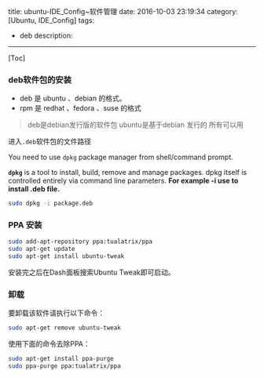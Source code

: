title: ubuntu-IDE_Config~软件管理
date: 2016-10-03 23:19:34
category: [Ubuntu, IDE_Config]
tags:
  - deb
description:
---
[Toc]

### deb软件包的安装

* deb 是 ubuntu 、debian 的格式。
* rpm 是 redhat 、fedora 、suse 的格式

>   deb是debian发行版的软件包
>   ubuntu是基于debian 发行的 所有可以用

进入`.deb`软件包的文件路径

You need to use `dpkg` package manager from shell/command prompt. 

**`dpkg`** is a tool to install, build, remove and manage packages. dpkg itself is controlled entirely via command line parameters. **For example -i use to install .deb file.**


```bash
sudo dpkg -i package.deb
```

### PPA 安装

```bash
sudo add-apt-repository ppa:tualatrix/ppa
sudo apt-get update
sudo apt-get install ubuntu-tweak
```

安装完之后在Dash面板搜索Ubuntu Tweak即可启动。

### 卸载

要卸载该软件请执行以下命令：

```bash
sudo apt-get remove ubuntu-tweak
```

使用下面的命令去除PPA：

```bash
sudo apt-get install ppa-purge
sudo ppa-purge ppa:tualatrix/ppa
```


